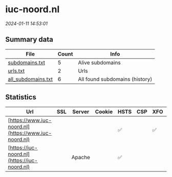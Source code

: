 # iuc-noord.nl
*2024-01-11 14:53:01*
## Summary data


| File       | Count | Info |
|------------|-------|------|
|[subdomains.txt](/data/iuc-noord.nl/subdomains.txt)|5|Alive subdomains|
|[urls.txt](/data/iuc-noord.nl/urls.txt)|2|Urls|
|[all_subdomains.txt](/data/iuc-noord.nl/all_subdomains.txt)|6|All found subdomains (history)|


## Statistics


| Url | SSL | Server | Cookie | HSTS | CSP | XFO | XXP | RP | Tech |Title |
|------------|-------|------|------|------|------|------|------|------|------|------|
|[https://www.iuc-noord.nl](https://www.iuc-noord.nl)| || |:white_check_mark: | | :white_check_mark: | | :white_check_mark: |Bootstrap HSTS YouTube|Home|
|[https://iuc-noord.nl](https://iuc-noord.nl)| |Apache| |:white_check_mark: | | | | :white_check_mark: |Apache HTTP Server HSTS|403 Forbidden|
